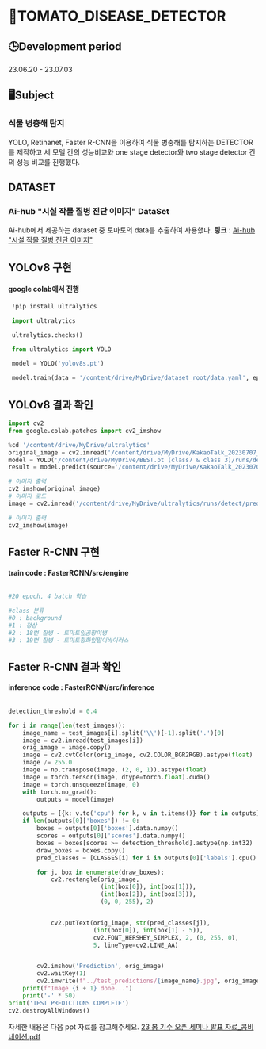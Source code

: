 # 🍅TOMATO_DISEASE_DETECTOR

## 🕒Development period
23.06.20 - 23.07.03

## 🖥️Subject
### 식물 병충해 탐지 
YOLO, Retinanet, Faster R-CNN을 이용하여 식물 병충해를 탐지하는 DETECTOR를 제작하고 세 모델 간의 성능비교와 one stage detector와 two stage detector 간의 성능 비교를 진행했다.

## DATASET
### Ai-hub "시설 작물 질병 진단 이미지" DataSet 
Ai-hub에서 제공하는 dataset 중 토마토의 data를 추출하여 사용했다.
**링크** : [Ai-hub "시설 작물 질병 진단 이미지"](https://aihub.or.kr/aihubdata/data/view.do?currMenu=115&topMenu=100&aihubDataSe=realm&dataSetSn=153)

## YOLOv8 구현
#### google colab에서 진행 
```python
 !pip install ultralytics

 import ultralytics

 ultralytics.checks()

 from ultralytics import YOLO

 model = YOLO('yolov8s.pt')

 model.train(data = '/content/drive/MyDrive/dataset_root/data.yaml', epochs = 10, batch= 16)

```
## YOLOv8 결과 확인 
```python
import cv2
from google.colab.patches import cv2_imshow

%cd '/content/drive/MyDrive/ultralytics'
original_image = cv2.imread('/content/drive/MyDrive/KakaoTalk_20230707_143733806.jpg')
model = YOLO('/content/drive/MyDrive/BEST.pt (class7 & class 3)/runs/detect/train3_성공 class 3개/weights/best.pt')
result = model.predict(source='/content/drive/MyDrive/KakaoTalk_20230707_143733806.jpg', save=True, imgsz=640)

# 이미지 출력
cv2_imshow(original_image)
# 이미지 로드
image = cv2.imread('/content/drive/MyDrive/ultralytics/runs/detect/predict24/KakaoTalk_20230707_143733806.jpg')

# 이미지 출력
cv2_imshow(image)
```

## Faster R-CNN 구현
#### train code : FasterRCNN/src/engine
```python

#20 epoch, 4 batch 학습

#class 분류
#0 : background
#1 : 정상
#2 : 18번 질병 - 토마토잎곰팡이병
#3 : 19번 질병 - 토마토황화잎말이바이러스

```
## Faster R-CNN 결과 확인
#### inference code : FasterRCNN/src/inference
```python

detection_threshold = 0.4

for i in range(len(test_images)):
    image_name = test_images[i].split('\\')[-1].split('.')[0]
    image = cv2.imread(test_images[i])
    orig_image = image.copy()
    image = cv2.cvtColor(orig_image, cv2.COLOR_BGR2RGB).astype(float)
    image /= 255.0
    image = np.transpose(image, (2, 0, 1)).astype(float)
    image = torch.tensor(image, dtype=torch.float).cuda()
    image = torch.unsqueeze(image, 0)
    with torch.no_grad():
        outputs = model(image)

    outputs = [{k: v.to('cpu') for k, v in t.items()} for t in outputs]
    if len(outputs[0]['boxes']) != 0:
        boxes = outputs[0]['boxes'].data.numpy()
        scores = outputs[0]['scores'].data.numpy()
        boxes = boxes[scores >= detection_threshold].astype(np.int32)
        draw_boxes = boxes.copy()
        pred_classes = [CLASSES[i] for i in outputs[0]['labels'].cpu().numpy()]

        for j, box in enumerate(draw_boxes):
            cv2.rectangle(orig_image,
                          (int(box[0]), int(box[1])),
                          (int(box[2]), int(box[3])),
                          (0, 0, 255), 2)


            cv2.putText(orig_image, str(pred_classes[j]),
                        (int(box[0]), int(box[1] - 5)),
                        cv2.FONT_HERSHEY_SIMPLEX, 2, (0, 255, 0),
                        5, lineType=cv2.LINE_AA)


        cv2.imshow('Prediction', orig_image)
        cv2.waitKey(1)
        cv2.imwrite(f"../test_predictions/{image_name}.jpg", orig_image, )
    print(f"Image {i + 1} done...")
    print('-' * 50)
print('TEST PREDICTIONS COMPLETE')
cv2.destroyAllWindows()

```

자세한 내용은 다음 ppt 자료를 참고해주세요.
[23 봄 기수 오픈 세미나 발표 자료_콤비네이션.pdf](https://github.com/aajinlee/Tomato_Disease_Detector/files/12356812/23._.pdf)
